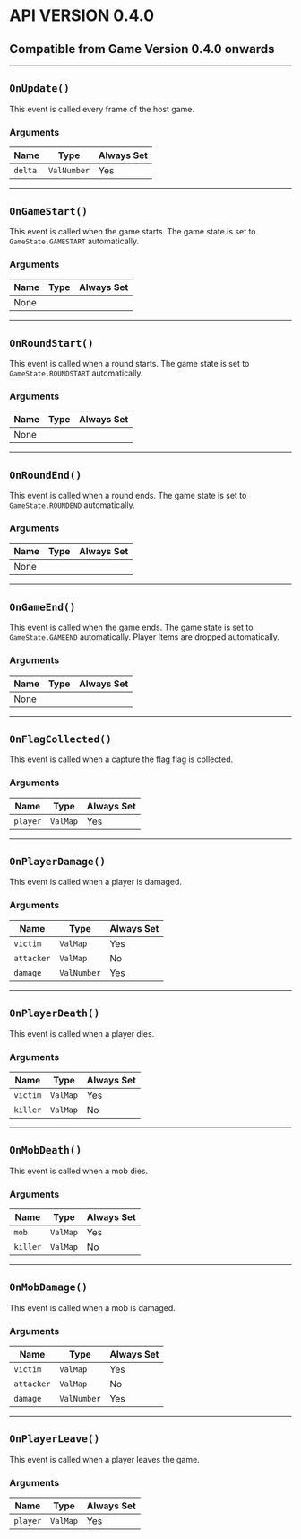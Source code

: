 # API VERSION 0.4.0
## Compatible from Game Version 0.4.0 onwards

---

## `OnUpdate()`

This event is called every frame of the host game.

### Arguments

| Name | Type | Always Set |
| --- | --- | --- |
| `delta` | `ValNumber` | Yes |

---

## `OnGameStart()`

This event is called when the game starts.
The game state is set to `GameState.GAMESTART` automatically.

### Arguments

| Name | Type | Always Set |
| --- | --- | --- |
| None | | |

---

## `OnRoundStart()`

This event is called when a round starts.
The game state is set to `GameState.ROUNDSTART` automatically.

### Arguments

| Name | Type | Always Set |
| --- | --- | --- |
| None | | |

---

## `OnRoundEnd()`

This event is called when a round ends.
The game state is set to `GameState.ROUNDEND` automatically.

### Arguments

| Name | Type | Always Set |
| --- | --- | --- |
| None | | |

---

## `OnGameEnd()`

This event is called when the game ends.
The game state is set to `GameState.GAMEEND` automatically.
Player Items are dropped automatically.

### Arguments

| Name | Type | Always Set |
| --- | --- | --- |
| None | | |

---

## `OnFlagCollected()`

This event is called when a capture the flag flag is collected.

### Arguments

| Name | Type | Always Set |
| --- | --- | --- |
| `player` | `ValMap` | Yes |

---

## `OnPlayerDamage()`

This event is called when a player is damaged.

### Arguments

| Name | Type | Always Set |
| --- | --- | --- |
| `victim` | `ValMap` | Yes |
| `attacker` | `ValMap` | No |
| `damage` | `ValNumber` | Yes |

---

## `OnPlayerDeath()`

This event is called when a player dies.

### Arguments

| Name | Type | Always Set |
| --- | --- | --- |
| `victim` | `ValMap` | Yes |
| `killer` | `ValMap` | No |

---

## `OnMobDeath()`

This event is called when a mob dies.

### Arguments

| Name | Type | Always Set |
| --- | --- | --- |
| `mob` | `ValMap` | Yes |
| `killer` | `ValMap` | No |

---

## `OnMobDamage()`

This event is called when a mob is damaged.

### Arguments

| Name | Type | Always Set |
| --- | --- | --- |
| `victim` | `ValMap` | Yes |
| `attacker` | `ValMap` | No |
| `damage` | `ValNumber` | Yes |

---

## `OnPlayerLeave()`

This event is called when a player leaves the game.

### Arguments

| Name | Type | Always Set |
| --- | --- | --- |
| `player` | `ValMap` | Yes |
